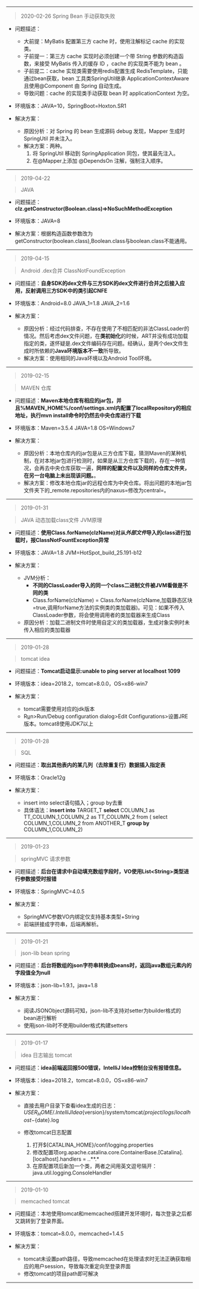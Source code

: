 
--------------------------------

> 2020-02-26
> Spring Bean 手动获取失败

+ 问题描述：
	+ 大前提：MyBatis 配置第三方 cache 时，使用注解标记 cache 的实现类。
	+ 子前提一：第三方 cache 实现时必须创建一个带 String 参数的构造函数，来接受 MyBatis 传入的缓存 ID ，cache 的实现类不能为 bean 。
	+ 子前提二：cache 实现类需要使用redis配置生成 RedisTemplate，只能通过bean获取，bean 工具类SpringUtil继承 ApplicationContextAware 且使用@Component 由 Spring 自动生成。
	+ 导致问题：cache 的实现类手动获取 bean 时 applicationContext 为空。

+ 环境版本：JAVA=10，SpringBoot=Hoxton.SR1
+ 解决方案：
	+ 原因分析：对 Spring 的 bean 生成源码 debug 发现，Mapper 生成时 SpringUtil 并未注入。
	+ 解决方案：两种。
		1. 将 SpringUtil 移动到 SpringApplication 同包，使其最先注入。
		2. 在@Mapper上添加 @DependsOn 注解，强制注入顺序。

--------------------------------

> 2019-04-22

> JAVA

+ 问题描述：**clz.getConstructor(Boolean.class)=>NoSuchMethodException**

+ 环境版本：JAVA=8

+ 解决方案：根据构造函数参数改为getConstructor(boolean.class),Boolean.class与boolean.class不能通用。

-----------------------------

> 2019-04-15

> Android .dex合并 ClassNotFoundException

+ 问题描述：**自身SDK的dex文件与三方SDK的dex文件进行合并之后接入应用，反射调用三方SDK中的类引起CNFE**

+ 环境版本：Android=8.0 JAVA_1=1.8 JAVA_2=1.6

+ 解决方案：
	+ 原因分析：经过代码排查，不存在使用了不相匹配的非法ClassLoader的情况。然后考虑dex文件问题，在**类初始化**的时候，ART并没有成功加载指定的类，遂怀疑是.dex文件编码存在问题。经确认，是两个dex文件生成时所依赖的**Java环境版本不一致**所导致。
	+ 解决方案：使用相同的Java环境以及Android Tool环境。

-----------------------------

> 2019-02-15

> MAVEN 仓库

+ 问题描述：**Maven本地仓库有相应的jar包，并且%MAVEN_HOME%/conf/settings.xml内配置了localRepository的相应地址，执行mvn install命令时仍然去中央仓库进行下载**

+ 环境版本：Maven=3.5.4 JAVA=1.8 OS=Windows7

+ 解决方案：
	+ 原因分析：本地仓库内的jar包是从三方仓库下载，猜测Maven的某种机制，在对本地jar包进行检测时，如果是从三方仓库下载的，存在一种情况，会再去中央仓库获取一遍，**同样的配置文件以及同样的仓库文件夹，在另一台电脑上未出现该问题。**。
	+ 解决方案：修改本地仓库jar的远程仓库为中央仓库。将出问题的本地jar包文件夹下的_remote.repositories内的naxus=修改为central=。

---------------------------

> 2019-01-31

> JAVA 动态加载class文件 JVM原理

+ 问题描述：**使用Class.forName(clzName)对从*外部文件*导入的class进行加载时，报ClassNotFountException异常**

+ 环境版本：JAVA=1.8 JVM=HotSpot_build_25.191-b12

+ 解决方案：
	+ JVM分析：
		+ **不同的ClassLoader导入的同一个class二进制文件被JVM看做是不同的类**
		+ Class.forName(clzName) = Class.forName(clzName,加载静态区块=true,调用forName方法的实例类的类加载器)。可见：如果不传入ClassLoader参数，将会使用调用者的类加载器来生成Class
	+ 原因分析：加载二进制文件时使用自定义的类加载器，生成对象实例时未传入相应的类加载器
	
---------------------------

> 2019-01-28

> tomcat idea

+ 问题描述：**Tomcat启动显示:unable to ping server at localhost 1099**

+ 环境版本：idea=2018.2，tomcat=8.0.0，OS=x86-win7

+ 解决方案：
	* tomcat需要使用对应的jdk版本
	* R<u>u</u>n\>Run/Debug configuration dialog\>Edit Configurations>设置JRE版本。tomcat8使用JDK7以上
	
---------------------------

> 2019-01-28

> SQL

+ 问题描述：**取出其他表内的某几列（去除重复行）数据插入指定表**

+ 环境版本：Oracle12g

+ 解决方案：
	* insert into select语句插入；group by去重
	* 具体语法：**insert into** TARGET_T **select** COLUMN_1 as TT_COLUMN_1,COLUMN_2 as TT_COLUMN_2 from ( select COLUMN_1,COLUMN_2 from ANOTHER_T **group by** COLUMN_1,COLUMN_2)

--------------------------------

> 2019-01-23

> springMVC 请求参数

+ 问题描述：**后台在请求中自动填充数组字段时，VO使用List<String\>类型进行参数接受时报错**

+ 环境版本：SpringMVC=4.0.5

+ 解决方案：
	
	* SpringMVC参数VO内绑定仅支持基本类型+String
	* 前端拼接成字符串，后端再解析。

--------------------------------

> 2019-01-21

> json-lib bean spring

+ 问题描述：**后台将数组的json字符串转换成beans时，返回java数组元素内的字段值全为null**

+ 环境版本：json-lib=1.9.1，java=1.8

+ 解决方案：

	* 阅读JSONObject源码可知，json-lib不支持对setter为builder格式的bean进行解析
	* 使用json-lib时不使用builder格式构建setters

--------------------------------

> 2019-01-17

> idea 日志输出 tomcat
    	
+ 问题描述：**idea前端返回报500错误，IntelliJ Idea控制台没有报错信息。**

+ 环境版本：idea=2018.2，tomcat=8.0.0，OS=x86-win7

+ 解决方案：
	+ 直接去用户目录下查看idea生成的日志：${USER_HOME}/.IntelliJIdea${version}/system/tomcat/${project}/logs/localhost-${date}.log
	
	+ 修改tomcat日志配置
	
		1. 打开${CATALINA_HOME}/conf/logging.properties
		2. 修改配置项org.apache.catalina.core.ContainerBase.[Catalina].[localhost].handlers = *.*.**.*
		3. 在原配置项后新加一个类，两者之间用英文逗号隔开：java.util.logging.ConsoleHandler
		
------------------

> 2019-01-10

> memcached tomcat

+ 问题描述：本地使用tomcat和memcached搭建开发环境时，每次登录之后都又跳转到了登录界面。

+ 环境版本：tomcat=8.0.0，memcached=1.4.5

+ 解决方案：
	
	+ tomcat未设置path路径，导致memcached在处理请求时无法正确获取相应的用户session，导致每次重定向至登录界面
	+ 修改tomcat的项目path即可解决
	
--------------------------------
